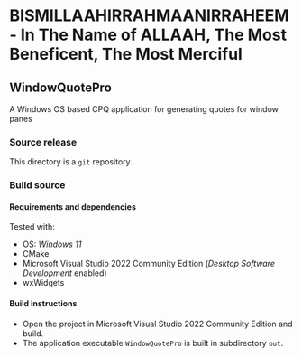 # BISMILLAAHIRRAHMAANIRRAHEEM - In The Name of ALLAAH, The Most Beneficent, The Most Merciful

## WindowQuotePro

A Windows OS based CPQ application for generating quotes for window panes

### Source release

This directory is a `git` repository.

### Build source

#### Requirements and dependencies

Tested with:

* OS: *Windows 11*
* CMake
* Microsoft Visual Studio 2022 Community Edition (*Desktop Software Development* enabled)
* wxWidgets

#### Build instructions

* Open the project in Microsoft Visual Studio 2022 Community Edition and build.
* The application executable `WindowQuotePro` is built in subdirectory `out`.
